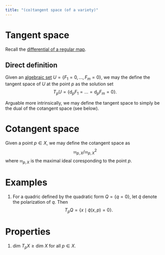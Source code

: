 ```yaml
---
title: "(co)tangent space (of a variety)"
---
```


# Tangent space
Recall the [differential of a regular map](<notes/ntpy/Definitions/Algebraic geometry/Regular map.md>). 

## Direct definition
Given an [algebraic set](<notes/ntpy/Definitions/Algebraic geometry/Algebraic subset.md>) $U=\{F_1=0,\dots,F_m=0\}$, we may the define the tangent space of $U$ at the point $p$ as the solution set $$T_pU=\{\text{d}_pF_1=\dots=\text{d}_pF_m=0\}.$$

Arguable more intrinsically, we may define the tangent space to simply be the dual of the cotangent space (see below).

# Cotangent space
Given a point $p\in X$, we may define the cotangent space as $$\mathfrak{m}_{p,X}/\mathfrak{m}_{p,X}^2$$ where $\mathfrak{m}_{p,X}$ is the maximal ideal coresponding to the point $p$.

# Examples
1. For a quadric defined by the quadratic form $Q=\{q=0\}$, let $\tilde{q}$ denote the polarization of $q$. Then $$T_pQ=\{x\mid \tilde{q}(x,p)=0\}.$$

# Properties
1. $\text{dim } T_p X\geq\text{dim }X$ for all $p\in X$.



